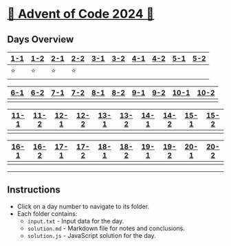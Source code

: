 # [🎄 Advent of Code 2024 🎄](https://adventofcode.com/)

## Days Overview

| [1-1](./day-01/solution.md) | [1-2](./day-01-02/solution.md) | [2-1](./day-02/solution.md) | [2-2](./day-02-02/solution.md) | [3-1](./day-03/solution.md) | [3-2](./day-03-02/solution.md) | [4-1](./day-04/solution.md) | [4-2](./day-04-02/solution.md) | [5-1](./day-05/solution.md) | [5-2](./day-05-02/solution.md) |
|-----------------------------|-----------------------------|-----------------------------|-----------------------------|-----------------------------|-----------------------------|-----------------------------|-----------------------------|-----------------------------|-----------------------------|
|              ⭐️               |             ⭐️                |             ⭐️                |                ⭐️             |                             |                             |                             |                             |                             |                             |

| [6-1](./day-06/solution.md) | [6-2](./day-06-02/solution.md) | [7-1](./day-07/solution.md) | [7-2](./day-07-02/solution.md) | [8-1](./day-08/solution.md) | [8-2](./day-08-02/solution.md) | [9-1](./day-09/solution.md) | [9-2](./day-09-02/solution.md) | [10-1](./day-10/solution.md) | [10-2](./day-10-02/solution.md) |
|-----------------------------|-----------------------------|-----------------------------|-----------------------------|-----------------------------|-----------------------------|-----------------------------|-----------------------------|-----------------------------|-----------------------------|
|                             |                             |                             |                             |                             |                             |                             |                             |                             |                             |

| [11-1](./day-11/solution.md) | [11-2](./day-11-02/solution.md) | [12-1](./day-12/solution.md) | [12-2](./day-12-02/solution.md) | [13-1](./day-13/solution.md) | [13-2](./day-13-02/solution.md) | [14-1](./day-14/solution.md) | [14-2](./day-14-02/solution.md) | [15-1](./day-15/solution.md) | [15-2](./day-15-02/solution.md) |
|-----------------------------|-----------------------------|-----------------------------|-----------------------------|-----------------------------|-----------------------------|-----------------------------|-----------------------------|-----------------------------|-----------------------------|
|                             |                             |                             |                             |                             |                             |                             |                             |                             |                             |

| [16-1](./day-16/solution.md) | [16-2](./day-16-02/solution.md) | [17-1](./day-17/solution.md) | [17-2](./day-17-02/solution.md) | [18-1](./day-18/solution.md) | [18-2](./day-18-02/solution.md) | [19-1](./day-19/solution.md) | [19-2](./day-19-02/solution.md) | [20-1](./day-20/solution.md) | [20-2](./day-20-02/solution.md) |
|-----------------------------|-----------------------------|-----------------------------|-----------------------------|-----------------------------|-----------------------------|-----------------------------|-----------------------------|-----------------------------|-----------------------------|
|                             |                             |                             |                             |                             |                             |                             |                             |                             |                             |



---

## Instructions

- Click on a day number to navigate to its folder.
- Each folder contains:
  - `input.txt` - Input data for the day.
  - `solution.md` - Markdown file for notes and conclusions.
  - `solution.js` - JavaScript solution for the day.

